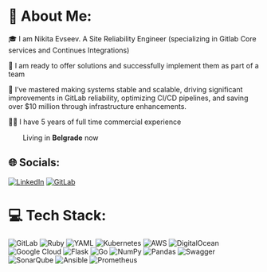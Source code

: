# 💫 About Me:
🎓 I am Nikita Evseev. A Site Reliability Engineer (specializing in Gitlab Core services and Continues Integrations)

💪 I am ready to offer solutions and successfully implement them as part of a team

🚀 I’ve mastered making systems stable and scalable, driving significant improvements in GitLab reliability, optimizing CI/CD pipelines, and saving over $10 million through infrastructure enhancements.

👨‍💻 I have 5 years of full time commercial experience

<img src="https://upload.wikimedia.org/wikipedia/commons/thumb/f/ff/Flag_of_Serbia.svg/2560px-Flag_of_Serbia.svg.png" width="15px" style="margin-right:10px;"> Living in **Belgrade** now 



## 🌐 Socials:
[![LinkedIn](https://img.shields.io/badge/LinkedIn-%230077B5.svg?logo=linkedin&logoColor=white)](https://linkedin.com/in/ndevseev) 
[![GitLab](https://img.shields.io/badge/gitlab-%23181717.svg?style=flat&logo=gitlab&logoColor=white)](https://gitlab.com/EvnMiller) 


# 💻 Tech Stack:
![GitLab](https://img.shields.io/badge/gitlab-%23181717.svg?style=flat&logo=gitlab&logoColor=white) ![Ruby](https://img.shields.io/badge/ruby-%23CC342D.svg?style=flat&logo=ruby&logoColor=white) ![YAML](https://img.shields.io/badge/yaml-%23ffffff.svg?style=flat&logo=yaml&logoColor=151515) ![Kubernetes](https://img.shields.io/badge/kubernetes-%23326ce5.svg?style=flat&logo=kubernetes&logoColor=white) ![AWS](https://img.shields.io/badge/AWS-%23FF9900.svg?style=flat&logo=amazon-aws&logoColor=white) ![DigitalOcean](https://img.shields.io/badge/DigitalOcean-%230167ff.svg?style=flat&logo=digitalOcean&logoColor=white) ![Google Cloud](https://img.shields.io/badge/GoogleCloud-%234285F4.svg?style=flat&logo=google-cloud&logoColor=white) ![Flask](https://img.shields.io/badge/flask-%23000.svg?style=flat&logo=flask&logoColor=white) ![Go](https://img.shields.io/badge/go-%2300ADD8.svg?style=flat&logo=go&logoColor=white) ![NumPy](https://img.shields.io/badge/numpy-%23013243.svg?style=flat&logo=numpy&logoColor=white) ![Pandas](https://img.shields.io/badge/pandas-%23150458.svg?style=flat&logo=pandas&logoColor=white) ![Swagger](https://img.shields.io/badge/-Swagger-%23Clojure?style=flat&logo=swagger&logoColor=white) ![SonarQube](https://img.shields.io/badge/SonarQube-black?style=flat&logo=sonarqube&logoColor=4E9BCD) ![Ansible](https://img.shields.io/badge/ansible-%231A1918.svg?style=flat&logo=ansible&logoColor=white) ![Prometheus](https://img.shields.io/badge/Prometheus-E6522C?style=flat&logo=Prometheus&logoColor=white)
